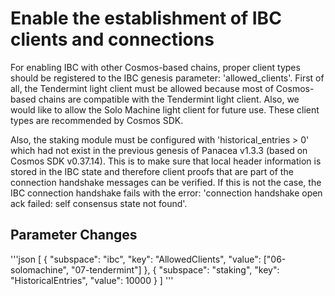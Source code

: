 # Enable the establishment of IBC clients and connections

For enabling IBC with other Cosmos-based chains, proper client types should be registered to the IBC genesis parameter: 'allowed_clients'. First of all, the Tendermint light client must be allowed because most of Cosmos-based chains are compatible with the Tendermint light client. Also, we would like to allow the Solo Machine light client for future use. These client types are recommended by Cosmos SDK.

Also, the staking module must be configured with 'historical_entries > 0' which had not exist in the previous genesis of Panacea v1.3.3 (based on Cosmos SDK v0.37.14). This is to make sure that local header information is stored in the IBC state and therefore client proofs that are part of the connection handshake messages can be verified. If this is not the case, the IBC connection handshake fails with the error: 'connection handshake open ack failed: self consensus state not found'.

## Parameter Changes

'''json
[
  {
    "subspace": "ibc",
    "key": "AllowedClients",
    "value": ["06-solomachine", "07-tendermint"]
  },
  {
    "subspace": "staking",
    "key": "HistoricalEntries",
    "value": 10000
  }
]
'''
